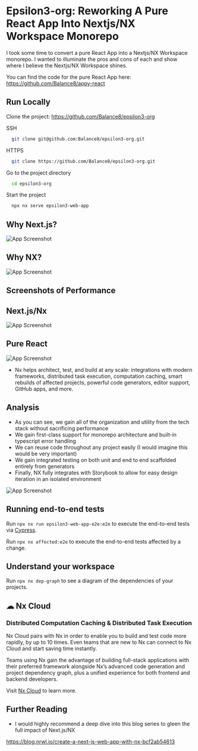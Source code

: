 
# Epsilon3-org: Reworking A Pure React App Into Nextjs/NX Workspace Monorepo
 
I took some time to convert a pure React App into a Nextjs/NX Workspace monorepo.
I wanted to illuminate the pros and cons of each and show where I believe the Nextjs/NX Workspace shines.

You can find the code for the pure React App here: https://github.com/Balance8/appy-react



## Run Locally

Clone the project: https://github.com/Balance8/epsilon3-org

SSH
```bash
  git clone git@github.com:Balance8/epsilon3-org.git
```

HTTPS
```bash
  git clone https://github.com/Balance8/epsilon3-org.git
```

Go to the project directory

```bash
  cd epsilon3-org
```

Start the project

```bash
  npx nx serve epsilon3-web-app
```

  
## Why Next.js?

![App Screenshot](https://i.imgur.com/UEF1rpc.png)

## Why NX?

![App Screenshot](https://i.imgur.com/cMnjc9M.png)


## Screenshots of Performance


## Next.js/Nx
![App Screenshot](https://i.imgur.com/oTjLQ4P.png)


## Pure React
![App Screenshot](https://i.imgur.com/fmQ7DXa.png)




- Nx helps architect, test, and build at any scale: integrations with modern frameworks, distributed task execution, computation caching, smart rebuilds of affected projects, powerful code generators, editor support, GitHub apps, and more.





## Analysis

- As you can see, we gain all of the organization and utility from the tech stack without sacrificing performance
- We gain first-class support for monorepo architecture and built-in typescript error handling
- We can reuse code throughout any project easily (I would imagine this would be very important)
- We gain integrated testing on both unit and end to end scaffolded entirely from generators
- Finally, NX fully integrates with Storybook to allow for easy design iteration in an isolated environment

![App Screenshot](https://i.imgur.com/MciKfak.png)


## Running end-to-end tests

Run `npx nx run epsilon3-web-app-e2e:e2e` to execute the end-to-end tests via [Cypress](https://www.cypress.io).

Run `npx nx affected:e2e` to execute the end-to-end tests affected by a change.

## Understand your workspace
Run `npx nx dep-graph` to see a diagram of the dependencies of your projects.

## ☁ Nx Cloud

### Distributed Computation Caching & Distributed Task Execution

Nx Cloud pairs with Nx in order to enable you to build and test code more rapidly, by up to 10 times. Even teams that are new to Nx can connect to Nx Cloud and start saving time instantly.

Teams using Nx gain the advantage of building full-stack applications with their preferred framework alongside Nx’s advanced code generation and project dependency graph, plus a unified experience for both frontend and backend developers.

Visit [Nx Cloud](https://nx.app/) to learn more.


## Further Reading

- I would highly recommend a deep dive into this blog series to gleen the full impact of Next.js/NX

https://blog.nrwl.io/create-a-next-js-web-app-with-nx-bcf2ab54613
